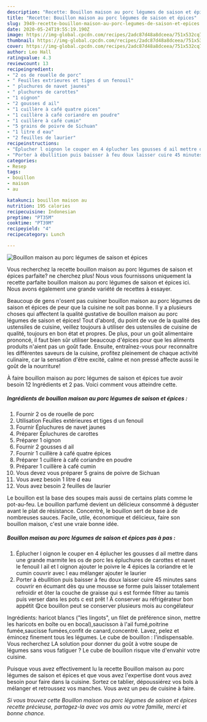 ```yaml
---
description: "Recette: Bouillon maison au porc légumes de saison et épices"
title: "Recette: Bouillon maison au porc légumes de saison et épices"
slug: 3949-recette-bouillon-maison-au-porc-legumes-de-saison-et-epices
date: 2020-05-24T19:55:19.190Z
image: https://img-global.cpcdn.com/recipes/2adc87d48a8dceea/751x532cq70/bouillon-maison-au-porc-legumes-de-saison-et-epices-photo-principale-de-la-recette.jpg
thumbnail: https://img-global.cpcdn.com/recipes/2adc87d48a8dceea/751x532cq70/bouillon-maison-au-porc-legumes-de-saison-et-epices-photo-principale-de-la-recette.jpg
cover: https://img-global.cpcdn.com/recipes/2adc87d48a8dceea/751x532cq70/bouillon-maison-au-porc-legumes-de-saison-et-epices-photo-principale-de-la-recette.jpg
author: Leo Hall
ratingvalue: 4.3
reviewcount: 13
recipeingredient:
- "2 os de rouelle de porc"
- " Feuilles extrieures et tiges d un fenouil"
- " pluchures de navet jaunes"
- " pluchures de carottes"
- "1 oignon"
- "2 gousses d ail"
- "1 cuillère à café quatre pices"
- "1 cuillère à café coriandre en poudre"
- "1 cuillère à café cumin"
- "5 grains de poivre de Sichuan"
- "1 litre d eau"
- "2 feuilles de laurier"
recipeinstructions:
- "Éplucher l oignon le couper en 4 éplucher les gousses d ail mettre dans une grande marmite les os de porc les épluchures de carottes et navet le fenouil l ail et l oignon ajouter le poivre le 4 épices la coriandre et le cumin couvrir avec l eau mélanger ajouter le laurier"
- "Porter à ébullition puis baisser à feu doux laisser cuire 45 minutes sans couvrir en écumant dès qu une mousse se forme puis laisser totalement refroidir et ôter la couche de graisse qui s est formée filtrer au tamis puis verser dans les pots c est prêt ! À conserver au réfrigérateur bon appétit 😋ce bouillon peut se conserver plusieurs mois au congélateur"
categories:
- Resep
tags:
- bouillon
- maison
- au

katakunci: bouillon maison au 
nutrition: 195 calories
recipecuisine: Indonesian
preptime: "PT35M"
cooktime: "PT39M"
recipeyield: "4"
recipecategory: Lunch

---
```



![Bouillon maison au porc légumes de saison et épices](https://img-global.cpcdn.com/recipes/2adc87d48a8dceea/751x532cq70/bouillon-maison-au-porc-legumes-de-saison-et-epices-photo-principale-de-la-recette.jpg)

Vous recherchez la recette bouillon maison au porc légumes de saison et épices parfaite? ne cherchez plus! Nous vous fournissons uniquement la recette parfaite bouillon maison au porc légumes de saison et épices ici. Nous avons également une grande variété de recettes à essayer.

Beaucoup de gens n'osent pas cuisiner bouillon maison au porc légumes de saison et épices de peur que la cuisine ne soit pas bonne. Il y a plusieurs choses qui affectent la qualité gustative de bouillon maison au porc légumes de saison et épices! Tout d'abord, du point de vue de la qualité des ustensiles de cuisine, veillez toujours à utiliser des ustensiles de cuisine de qualité, toujours en bon état et propres. De plus, pour un goût alimentaire prononcé, il faut bien sûr utiliser beaucoup d'épices pour que les aliments produits n'aient pas un goût fade. Ensuite, entraînez-vous pour reconnaître les différentes saveurs de la cuisine, profitez pleinement de chaque activité culinaire, car la sensation d'être excité, calme et non pressé affecte aussi le goût de la nourriture!

<!--inarticleads1-->

À faire bouillon maison au porc légumes de saison et épices tue avoir besoin 12 Ingrédients et 2 pas. Voici comment vous atteindre cette.

##### Ingrédients de bouillon maison au porc légumes de saison et épices :

1. Fournir 2 os de rouelle de porc
1. Utilisation  Feuilles extérieures et tiges d un fenouil
1. Fournir  Épluchures de navet jaunes
1. Préparer  Épluchures de carottes
1. Préparer 1 oignon
1. Fournir 2 gousses d ail
1. Fournir 1 cuillère à café quatre épices
1. Préparer 1 cuillère à café coriandre en poudre
1. Préparer 1 cuillère à café cumin
1. Vous devez vous préparer 5 grains de poivre de Sichuan
1. Vous avez besoin 1 litre d eau
1. Vous avez besoin 2 feuilles de laurier


Le bouillon est la base des soupes mais aussi de certains plats comme le pot-au-feu. Le bouillon parfumé devient un délicieux consommé à déguster avant le plat de résistance. Concentré, le bouillon sert de base à de nombreuses sauces. Facile, utile, économique et délicieux, faire son bouillon maison, c&#39;est une vraie bonne idée. 

<!--inarticleads2-->

##### Bouillon maison au porc légumes de saison et épices pas à pas :

1. Éplucher l oignon le couper en 4 éplucher les gousses d ail mettre dans une grande marmite les os de porc les épluchures de carottes et navet le fenouil l ail et l oignon ajouter le poivre le 4 épices la coriandre et le cumin couvrir avec l eau mélanger ajouter le laurier
1. Porter à ébullition puis baisser à feu doux laisser cuire 45 minutes sans couvrir en écumant dès qu une mousse se forme puis laisser totalement refroidir et ôter la couche de graisse qui s est formée filtrer au tamis puis verser dans les pots c est prêt ! À conserver au réfrigérateur bon appétit 😋ce bouillon peut se conserver plusieurs mois au congélateur


Ingrédients: haricot blancs (&#34;les lingots&#34;, un filet de préférence sinon, mettre les haricots en boîte ou en bocal),saucisson à l&#39;ail fumé,poitrine fumée,saucisse fumées,confit de canard,concentré. Lavez, pelez et émincez finement tous les légumes. Le cube de bouillon : l&#39;indispensable. Vous recherchez LA solution pour donner du goût à votre soupe de légumes sans vous fatiguer ? Le cube de bouillon risque vite d&#39;envahir votre cuisine. 

<!--inarticleads1-->

<p>
Puisque vous avez effectivement lu la recette Bouillon maison au porc légumes de saison et épices et que vous avez l'expertise dont vous avez besoin pour faire dans la cuisine. Sortez ce tablier, dépoussiérez vos bols à mélanger et retroussez vos manches. Vous avez un peu de cuisine à faire.
</p>

<p>
<i>Si vous trouvez cette Bouillon maison au porc légumes de saison et épices recette précieuse, partagez-la avec vos amis ou votre famille, merci et bonne chance.</i>
</p>
